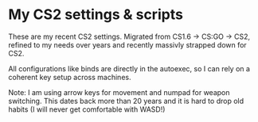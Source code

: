 # My CS2 settings & scripts
These are my recent CS2 settings. Migrated from CS1.6 -> CS:GO -> CS2, refined to my needs over years and recently massivly strapped down for CS2.

All configurations like binds are directly in the autoexec, so I can rely on a coherent key setup across machines.

Note: I am using arrow keys for movement and numpad for weapon switching. This dates back more than 20 years and it is hard to drop old habits (I will never get comfortable with WASD!)